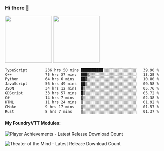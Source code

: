 ### Hi there 👋

<img height="150em" src="https://github-readme-stats.vercel.app/api?username=EddieDover&count_private=true&include_all_commits=true&show_icons=true&theme=dracula&hide_border=false&rank_icon=percentile"/>
<img height="150em" src="https://github-readme-stats.vercel.app/api/top-langs/?username=EddieDover&theme=dracula&hide_border=false&&layout=compact&langs_count=20" />

<!--START_SECTION:waka-->

```txt
TypeScript        236 hrs 50 mins ██████████░░░░░░░░░░░░░░░   39.90 %
C++               78 hrs 37 mins  ███▒░░░░░░░░░░░░░░░░░░░░░   13.25 %
Python            64 hrs 6 mins   ██▓░░░░░░░░░░░░░░░░░░░░░░   10.80 %
JavaScript        56 hrs 49 mins  ██▒░░░░░░░░░░░░░░░░░░░░░░   09.58 %
JSON              34 hrs 12 mins  █▒░░░░░░░░░░░░░░░░░░░░░░░   05.76 %
GDScript          33 hrs 57 mins  █▒░░░░░░░░░░░░░░░░░░░░░░░   05.72 %
C#                14 hrs 7 mins   ▓░░░░░░░░░░░░░░░░░░░░░░░░   02.38 %
HTML              11 hrs 24 mins  ▒░░░░░░░░░░░░░░░░░░░░░░░░   01.92 %
CMake             9 hrs 17 mins   ▒░░░░░░░░░░░░░░░░░░░░░░░░   01.57 %
Rust              8 hrs 7 mins    ▒░░░░░░░░░░░░░░░░░░░░░░░░   01.37 %
```

<!--END_SECTION:waka-->

#### My FoundryVTT Modules:

  ![Player Achievements - Latest Release Download Count](https://img.shields.io/badge/dynamic/json?label=Player%20Achievements%20-%20Downloads@latest&query=assets%5B1%5D.download_count&url=https%3A%2F%2Fapi.github.com%2Frepos%2FEddieDover%2Ffvtt-player-achievements%2Freleases%2Flatest)

  ![Theater of the Mind - Latest Release Download Count](https://img.shields.io/badge/dynamic/json?label=Theater%20Of%20The%20Mind%20-%20Downloads@latest&query=assets%5B1%5D.download_count&url=https%3A%2F%2Fapi.github.com%2Frepos%2FEddieDover%2Ftheater-of-the-mind%2Freleases%2Flatest)

<a rel="me" href="https://techhub.social/@EddieDover"></a>
